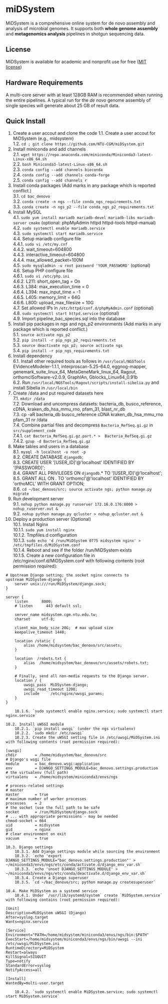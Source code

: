 # miDSystem
MiDSystem is a comprehensive online system for de novo assembly and analysis of microbial genomes. It supports both __whole genome assembly__ and __metagenomics analysis__ pipelines in shotgun sequencing data.
## License
MiDSystem is available for academic and nonprofit use for free ([MIT license](LICENSE.md))  
## Hardware Requirements
A multi-core server with at least 128GB RAM is recommended when running the entire pipelines. A typical run for the *de novo* genome assembly of single species will generate about 25 GB of result data.
## Quick Install
1. Create a user accout and clone the code
    1.1. Create a user accout for MiDSystem (e.g., midsystem)  
    1.2. `cd ; git clone https://github.com/NTU-CGM/miDSystem.git`  
2. Install miniconda and add channels  
    2.1. `wget https://repo.anaconda.com/miniconda/Miniconda3-latest-Linux-x86_64.sh`  
    2.2. `bash Miniconda3-latest-Linux-x86_64.sh`  
    2.3. `conda config --add channels bioconda`  
    2.4. `conda config --add channels conda-forge`  
    2.5. `conda config --add channels r`  
3. Install conda packages (Add marks in any package which is reported conflict.)  
    3.1. `cd bac_denovo`  
    3.2. `conda create -n ngs --file conda_ngs_requirements.txt`  
    3.3. `conda create -n ngs_p2 --file conda_ngs_p2_requirements.txt`  
4. Install MySQL  
    4.1. `sudo yum install mariadb mariadb-devel mariadb-libs mariadb-server cmake` (optional: phpMyAdmin httpd httpd-tools httpd-manual)  
    4.2. `sudo systemctl enable mariadb.service`  
    4.3. `sudo systemctl start mariadb.service`  
    4.4. Setup mariadb configure file  
        4.4.1. `sudo vi /etc/my.cnf`  
        4.4.2. wait_timeout=604800  
        4.4.3. interactive_timeout=604800  
        4.4.4. max_allowed_packet=100M  
    4.5. `sudo mysqladmin -u root password 'YOUR_PASSWORD'` (optional)  
    4.6. Setup PHP configure file  
        4.6.1. `sudo vi /etc/php.ini`  
        4.6.2. L211: short_open_tag = On  
        4.6.3. L384: max_execution_time = 0  
        4.6.4. L394: max_input_time = -1  
        4.6.5. L405: memory_limit = 64G  
        4.6.6. L800: upload_max_filesize = 10G  
    4.7. Set allowed IPs in `/etc/httpd/conf.d/phpMyAdmin.conf` (optional)  
    4.8. `sudo systemctl start httpd.service` (optional)  
    4.9. Import pipeline_bac_species.sql into the database  
5. Install pip packages in ngs and ngs_p2 environments (Add marks in any package which is reported conflict.)  
    5.1. `source activate ngs_p2`  
    5.2. `pip install -r pip_ngs_p2_requirements.txt`  
    5.3. `source deactivate ngs_p2; source activate ngs`  
    5.4. `pip install -r pip_ngs_requirements.txt`  
6. Install dependency  
    6.1. Install other required tools as follows in `/usr/local/NGSTools`  
    EVidenceModeler-1.1.1, interproscan-5.25-64.0, eggnog-mapper, genemark_suite_linux_64, MetaGeneMark_linux_64, Ragout, orthomclSoftware-v2.0.9, GraphlAn, Gblocks_Linux64_0.91b   
    6.2. Run `/usr/local/NGSTools/Ragout/scripts/install-sibelia.py` and install Sibelia in `/usr/local/bin`  
7. Create /data and put required datasets here  
    7.1. `mkdir /data`  
    7.2. Download and uncompress datasets:  bacteria_db, busco_reference, cDNA, kraken_db_hsa_mmu_rno, pfam_31, blast_nr_db  
    7.3. cp -aR bacteria_db busco_reference cDNA kraken_db_hsa_mmu_rno pfam_31 nr /data  
    7.4. Combine partial files and decompress `Bacteria_RefSeq.gi.gz` in `src/supplement_code`  
        7.4.1. `cat Bacteria_RefSeq.gi.gz.part.* >  Bacteria_RefSeq.gi.gz`  
        7.4.2. `gzup -d Bacteria_RefSeq.gi.gz`  
8. Make tables and users in a database  
    8.1. `mysql -h localhost -u root -p`  
    8.2. CREATE DATABASE `djangodb`;  
    8.3. CREATE USER '[USER_ID]'@'localhost' IDENTIFIED BY '[PASSWORD]';  
    8.4. GRANT ALL PRIVILEGES ON `djangodb`.* TO '[USER_ID]'@'localhost';  
    8.5. GRANT ALL ON *.* TO 'orthomcl'@'localhost' IDENTIFIED BY 'orthoMCL' WITH GRANT OPTION;  
    8.6. `cd ~/bac_denovo/src; source activate ngs; python manage.py migrate`  
9. Run development server  
    9.1. `nohup python manage.py runserver 172.16.0.176:8000 > nohup_ruserver.out &`  
    9.2. `nohup python manage.py qcluster > nohup_qcluster.out &`  
10. Deploy a production server (Optional)  
    10.1. Install Nginx  
        10.1.1. `sudo yum install nginx`  
        10.1.2. Tmpfiles.d configuration  
        10.1.3. `sudo echo 'd /run/MiDSystem 0775 midsystem nginx' > /etc/tmpfiles.d/MiDSystem.conf`  
        10.1.4. Reboot and see if the folder /run/MiDSystem exists  
        10.1.5. Create a new configuration file in /etc/nginx/conf.d/MiDSystem.conf with following contents (root permission required):  
        
```
# Upstream Django setting; the socket nginx connects to
upstream MiDSystem-django {
    server unix:///run/MiDSystem/django.sock;
}

server {
    listen      8000;
    # listen      443 default ssl;

    server_name midsystem.cgm.ntu.edu.tw;
    charset     utf-8;

    client_max_body_size 20G;  # max upload size
    keepalive_timeout 1440;

    location /static {
        alias /home/midsystem/bac_denovo/src/assets;
    }
    
    location  /robots.txt {
        alias  /home/midsystem/bac_denovo/src/assets/robots.txt;
    }

    # Finally, send all non-media requests to the Django server.
    location / {
        uwsgi_pass  MiDSystem-django;
        uwsgi_read_timeout 1200;
        include     /etc/nginx/uwsgi_params;
    }
}
```

        10.1.6. `sudo systemctl enable nginx.service; sudo systemctl start nginx.service`  

    10.2. Install uWSGI module  
        10.2.1. `pip install uwsgi` (under the ngs virtualenv)  
        10.2.2. `sudo mkdir /etc/uwsgi`  
        10.2.3. Create the uWSGI setting file in /etc/uwsgi/MiDSystem.ini with following contents (root permission required):  

```
[uwsgi]
chdir        = /home/midsystem/bac_denovo/src
# Django's wsgi file
module       = bac_denovo.wsgi:application
env          = DJANGO_SETTINGS_MODULE=bac_denovo.settings.production
# the virtualenv (full path)
virtualenv   = /home/midsystem/miniconda3/envs/ngs

# process-related settings
# master
master       = true
# maximum number of worker processes
processes    = 2
# the socket (use the full path to be safe
socket       = /run/MiDSystem/django.sock
# ... with appropriate permissions - may be needed
chmod-socket = 664
uid          = midsystem
gid          = nginx
# clear environment on exit
vacuum       = true
```

    10.3. Django settings  
        10.3.1. Add Django settings module while sourcing the environment  
        10.3.2. `echo 'export DJANGO_SETTINGS_MODULE="bac_denovo.settings.production"' > ~/miniconda3/envs/ngs/etc/conda/activate.d/django_env_var.sh`  
        10.3.3. `echo 'unset DJANGO_SETTINGS_MODULE' > ~/miniconda3/envs/ngs/etc/conda/deactivate.d/django_env_var.sh`  
        10.3.4. Create a Django superuser  
        10.3.5. `cd ~/bac_denovo/src; python manage.py createsuperuser`  

    10.4. Make MiDSystem as a systemd service  
        10.4.1. Under `/usr/lib/systemd/system` create `MiDSystem.service` with following contains (root permission required):  

```
[Unit]
Description=MiDSystem uWSGI (Django)
After=syslog.target
Wants=nginx.service

[Service]
Environment="PATH=/home/midsystem/miniconda3/envs/ngs/bin:$PATH"
ExecStart=/home/midsystem/miniconda3/envs/ngs/bin/uwsgi --ini /etc/uwsgi/MiDSystem.ini
RuntimeDirectory=MiDSystem
Restart=always
KillSignal=SIGQUIT
Type=notify
StandardError=syslog
NotifyAccess=all

[Install]
WantedBy=multi-user.target
```

        10.4.2. `sudo systemctl enable MiDSystem.service; sudo systemctl start MiDSystem.service`  
